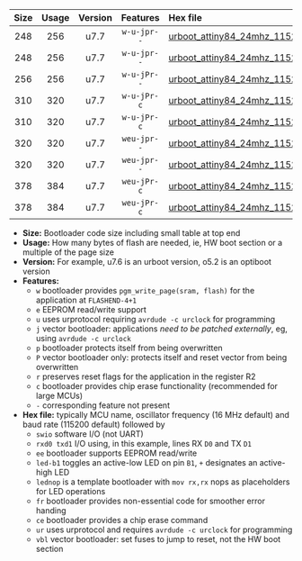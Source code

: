 |Size|Usage|Version|Features|Hex file|
|:-:|:-:|:-:|:-:|:--|
|248|256|u7.7|`w-u-jpr--`|[urboot_attiny84_24mhz_115200bps_swio_rxa3_txa2_led+a4_ur_vbl.hex](https://raw.githubusercontent.com/stefanrueger/urboot.hex/main/mcus/attiny84/fcpu_24mhz/115200_bps/urboot_attiny84_24mhz_115200bps_swio_rxa3_txa2_led+a4_ur_vbl.hex)|
|248|256|u7.7|`w-u-jpr--`|[urboot_attiny84_24mhz_115200bps_swio_rxa3_txa2_lednop_ur_vbl.hex](https://raw.githubusercontent.com/stefanrueger/urboot.hex/main/mcus/attiny84/fcpu_24mhz/115200_bps/urboot_attiny84_24mhz_115200bps_swio_rxa3_txa2_lednop_ur_vbl.hex)|
|256|256|u7.7|`w-u-jPr--`|[urboot_attiny84_24mhz_115200bps_swio_rxa3_txa2_ur_vbl.hex](https://raw.githubusercontent.com/stefanrueger/urboot.hex/main/mcus/attiny84/fcpu_24mhz/115200_bps/urboot_attiny84_24mhz_115200bps_swio_rxa3_txa2_ur_vbl.hex)|
|310|320|u7.7|`w-u-jPr-c`|[urboot_attiny84_24mhz_115200bps_swio_rxa3_txa2_led+a4_fr_ce_ur_vbl.hex](https://raw.githubusercontent.com/stefanrueger/urboot.hex/main/mcus/attiny84/fcpu_24mhz/115200_bps/urboot_attiny84_24mhz_115200bps_swio_rxa3_txa2_led+a4_fr_ce_ur_vbl.hex)|
|310|320|u7.7|`w-u-jPr-c`|[urboot_attiny84_24mhz_115200bps_swio_rxa3_txa2_lednop_fr_ce_ur_vbl.hex](https://raw.githubusercontent.com/stefanrueger/urboot.hex/main/mcus/attiny84/fcpu_24mhz/115200_bps/urboot_attiny84_24mhz_115200bps_swio_rxa3_txa2_lednop_fr_ce_ur_vbl.hex)|
|320|320|u7.7|`weu-jpr--`|[urboot_attiny84_24mhz_115200bps_swio_rxa3_txa2_ee_led+a4_ur_vbl.hex](https://raw.githubusercontent.com/stefanrueger/urboot.hex/main/mcus/attiny84/fcpu_24mhz/115200_bps/urboot_attiny84_24mhz_115200bps_swio_rxa3_txa2_ee_led+a4_ur_vbl.hex)|
|320|320|u7.7|`weu-jpr--`|[urboot_attiny84_24mhz_115200bps_swio_rxa3_txa2_ee_lednop_ur_vbl.hex](https://raw.githubusercontent.com/stefanrueger/urboot.hex/main/mcus/attiny84/fcpu_24mhz/115200_bps/urboot_attiny84_24mhz_115200bps_swio_rxa3_txa2_ee_lednop_ur_vbl.hex)|
|378|384|u7.7|`weu-jPr-c`|[urboot_attiny84_24mhz_115200bps_swio_rxa3_txa2_ee_led+a4_fr_ce_ur_vbl.hex](https://raw.githubusercontent.com/stefanrueger/urboot.hex/main/mcus/attiny84/fcpu_24mhz/115200_bps/urboot_attiny84_24mhz_115200bps_swio_rxa3_txa2_ee_led+a4_fr_ce_ur_vbl.hex)|
|378|384|u7.7|`weu-jPr-c`|[urboot_attiny84_24mhz_115200bps_swio_rxa3_txa2_ee_lednop_fr_ce_ur_vbl.hex](https://raw.githubusercontent.com/stefanrueger/urboot.hex/main/mcus/attiny84/fcpu_24mhz/115200_bps/urboot_attiny84_24mhz_115200bps_swio_rxa3_txa2_ee_lednop_fr_ce_ur_vbl.hex)|

- **Size:** Bootloader code size including small table at top end
- **Usage:** How many bytes of flash are needed, ie, HW boot section or a multiple of the page size
- **Version:** For example, u7.6 is an urboot version, o5.2 is an optiboot version
- **Features:**
  + `w` bootloader provides `pgm_write_page(sram, flash)` for the application at `FLASHEND-4+1`
  + `e` EEPROM read/write support
  + `u` uses urprotocol requiring `avrdude -c urclock` for programming
  + `j` vector bootloader: applications *need to be patched externally*, eg, using `avrdude -c urclock`
  + `p` bootloader protects itself from being overwritten
  + `P` vector bootloader only: protects itself and reset vector from being overwritten
  + `r` preserves reset flags for the application in the register R2
  + `c` bootloader provides chip erase functionality (recommended for large MCUs)
  + `-` corresponding feature not present
- **Hex file:** typically MCU name, oscillator frequency (16 MHz default) and baud rate (115200 default) followed by
  + `swio` software I/O (not UART)
  + `rxd0 txd1` I/O using, in this example, lines RX `D0` and TX `D1`
  + `ee` bootloader supports EEPROM read/write
  + `led-b1` toggles an active-low LED on pin `B1`, `+` designates an active-high LED
  + `lednop` is a template bootloader with `mov rx,rx` nops as placeholders for LED operations
  + `fr` bootloader provides non-essential code for smoother error handing
  + `ce` bootloader provides a chip erase command
  + `ur` uses urprotocol and requires `avrdude -c urclock` for programming
  + `vbl` vector bootloader: set fuses to jump to reset, not the HW boot section
